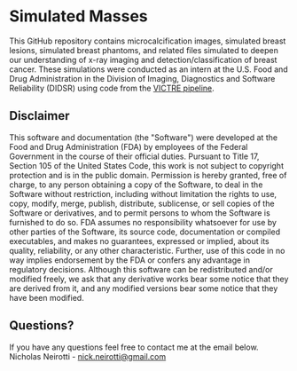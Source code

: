 # Simulated Masses

This GitHub repository contains microcalcification images, simulated breast lesions, simulated breast phantoms, and related files simulated to deepen our understanding of x-ray imaging and detection/classification of breast cancer. These simulations were conducted as an intern at the U.S. Food and Drug Administration in the Division of Imaging, Diagnostics and Software Reliability (DIDSR) using code from the [VICTRE pipeline](https://github.com/DIDSR/VICTRE#readme).

## Disclaimer
This software and documentation (the "Software") were developed at the Food and Drug Administration (FDA) by employees of the Federal Government in the course of their official duties. Pursuant to Title 17, Section 105 of the United States Code, this work is not subject to copyright protection and is in the public domain. Permission is hereby granted, free of charge, to any person obtaining a copy of the Software, to deal in the Software without restriction, including without limitation the rights to use, copy, modify, merge, publish, distribute, sublicense, or sell copies of the Software or derivatives, and to permit persons to whom the Software is furnished to do so. FDA assumes no responsibility whatsoever for use by other parties of the Software, its source code, documentation or compiled executables, and makes no guarantees, expressed or implied, about its quality, reliability, or any other characteristic. Further, use of this code in no way implies endorsement by the FDA or confers any advantage in regulatory decisions. Although this software can be redistributed and/or modified freely, we ask that any derivative works bear some notice that they are derived from it, and any modified versions bear some notice that they have been modified.

## Questions?
If you have any questions feel free to contact me at the email below. \
Nicholas Neirotti - nick.neirotti@gmail.com

